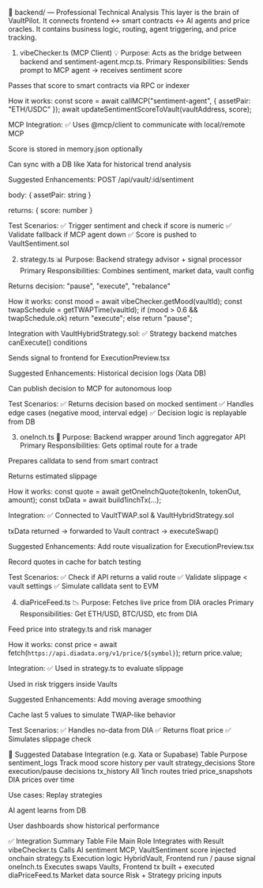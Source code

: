 🧠 backend/ — Professional Technical Analysis
This layer is the brain of VaultPilot. It connects frontend ↔️ smart contracts ↔️ AI agents and price oracles. It contains business logic, routing, agent triggering, and price tracking.

1. vibeChecker.ts (MCP Client) 💡
   Purpose:
   Acts as the bridge between backend and sentiment-agent.mcp.ts.
   Primary Responsibilities:
   Sends prompt to MCP agent → receives sentiment score

Passes that score to smart contracts via RPC or indexer

How it works:
const score = await callMCP("sentiment-agent", { assetPair: "ETH/USDC" });
await updateSentimentScoreToVault(vaultAddress, score);

MCP Integration: ✅
Uses @mcp/client to communicate with local/remote MCP

Score is stored in memory.json optionally

Can sync with a DB like Xata for historical trend analysis

Suggested Enhancements:
POST /api/vault/:id/sentiment

body: { assetPair: string }

returns: { score: number }

Test Scenarios:
✅ Trigger sentiment and check if score is numeric
✅ Validate fallback if MCP agent down
✅ Score is pushed to VaultSentiment.sol

2. strategy.ts 📊
   Purpose:
   Backend strategy advisor + signal processor
   Primary Responsibilities:
   Combines sentiment, market data, vault config

Returns decision: "pause", "execute", "rebalance"

How it works:
const mood = await vibeChecker.getMood(vaultId);
const twapSchedule = getTWAPTime(vaultId);
if (mood > 0.6 && twapSchedule.ok) return "execute";
else return "pause";

Integration with VaultHybridStrategy.sol: ✅
Strategy backend matches canExecute() conditions

Sends signal to frontend for ExecutionPreview.tsx

Suggested Enhancements:
Historical decision logs (Xata DB)

Can publish decision to MCP for autonomous loop

Test Scenarios:
✅ Returns decision based on mocked sentiment
✅ Handles edge cases (negative mood, interval edge)
✅ Decision logic is replayable from DB

3. oneInch.ts 🔄
   Purpose:
   Backend wrapper around 1inch aggregator API
   Primary Responsibilities:
   Gets optimal route for a trade

Prepares calldata to send from smart contract

Returns estimated slippage

How it works:
const quote = await getOneInchQuote(tokenIn, tokenOut, amount);
const txData = await build1inchTx(...);

Integration: ✅
Connected to VaultTWAP.sol & VaultHybridStrategy.sol

txData returned → forwarded to Vault contract → executeSwap()

Suggested Enhancements:
Add route visualization for ExecutionPreview.tsx

Record quotes in cache for batch testing

Test Scenarios:
✅ Check if API returns a valid route
✅ Validate slippage < vault settings
✅ Simulate calldata sent to EVM

4. diaPriceFeed.ts 📉
   Purpose:
   Fetches live price from DIA oracles
   Primary Responsibilities:
   Get ETH/USD, BTC/USD, etc from DIA

Feed price into strategy.ts and risk manager

How it works:
const price = await fetch(`https://api.diadata.org/v1/price/${symbol}`);
return price.value;

Integration: ✅
Used in strategy.ts to evaluate slippage

Used in risk triggers inside Vaults

Suggested Enhancements:
Add moving average smoothing

Cache last 5 values to simulate TWAP-like behavior

Test Scenarios:
✅ Handles no-data from DIA
✅ Returns float price
✅ Simulates slippage check

🔄 Suggested Database Integration (e.g. Xata or Supabase)
Table
Purpose
sentiment_logs
Track mood score history per vault
strategy_decisions
Store execution/pause decisions
tx_history
All 1inch routes tried
price_snapshots
DIA prices over time

Use cases:
Replay strategies

AI agent learns from DB

User dashboards show historical performance

✅ Integration Summary Table
File
Main Role
Integrates with
Result
vibeChecker.ts
Calls AI sentiment
MCP, VaultSentiment
score injected onchain
strategy.ts
Execution logic
HybridVault, Frontend
run / pause signal
oneInch.ts
Executes swaps
Vaults, Frontend
tx built + executed
diaPriceFeed.ts
Market data source
Risk + Strategy
pricing inputs
